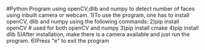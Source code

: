 #Python Program using openCV,dlib and numpy to detect number of faces using inbuilt camera or webcam.
1)To use the program, one has to install openCV, dlib and numpy using the following commands:
2)pip install openCV  # used for both openCV and numpy
3)pip install cmake
4)pip install dlib
5)After installation, make there is a camera available and just run the program.
6)Press "e" to exit the program
